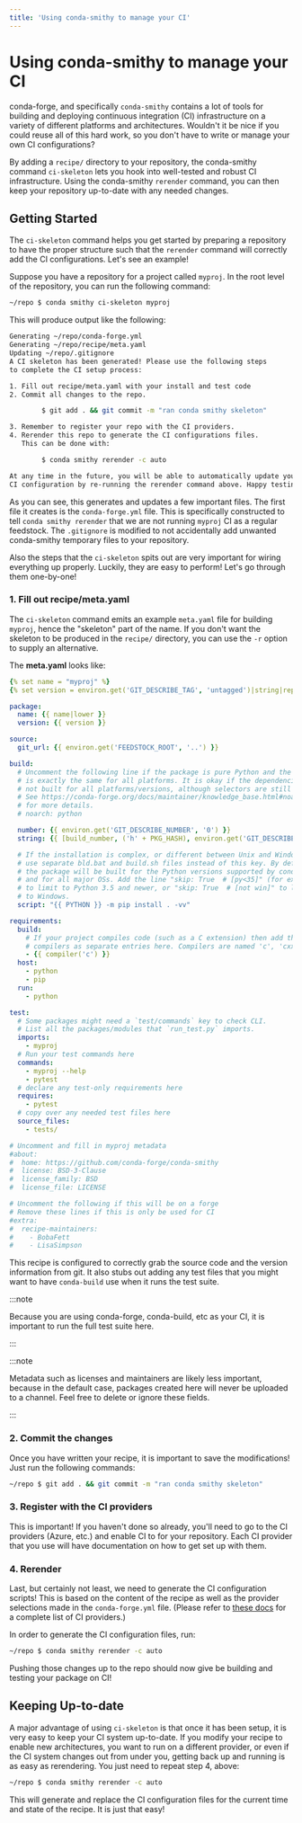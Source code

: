 ```yaml
---
title: 'Using conda-smithy to manage your CI'
---
```


<a id="using-conda-smithy-to-manage-your-ci"></a>

# Using conda-smithy to manage your CI

conda-forge, and specifically `conda-smithy` contains a lot of
tools for building and deploying continuous integration (CI)
infrastructure on a variety of different platforms and architectures.
Wouldn't it be nice if you could reuse all of this hard work, so
you don't have to write or manage your own CI configurations?

By adding a `recipe/` directory to your repository, the conda-smithy
command `ci-skeleton` lets you hook into well-tested and robust
CI infrastructure. Using the conda-smithy `rerender` command, you
can then keep your repository up-to-date with any needed changes.

<a id="getting-started"></a>

## Getting Started

The `ci-skeleton` command helps you get started by preparing a repository
to have the proper structure such that the `rerender` command will correctly
add the CI configurations. Let's see an example!

Suppose you have a repository for a project called `myproj`. In the
root level of the repository, you can run the following command:

```bash
~/repo $ conda smithy ci-skeleton myproj
```

This will produce output like the following:

```bash
Generating ~/repo/conda-forge.yml
Generating ~/repo/recipe/meta.yaml
Updating ~/repo/.gitignore
A CI skeleton has been generated! Please use the following steps
to complete the CI setup process:

1. Fill out recipe/meta.yaml with your install and test code
2. Commit all changes to the repo.

        $ git add . && git commit -m "ran conda smithy skeleton"

3. Remember to register your repo with the CI providers.
4. Rerender this repo to generate the CI configurations files.
   This can be done with:

        $ conda smithy rerender -c auto

At any time in the future, you will be able to automatically update your
CI configuration by re-running the rerender command above. Happy testing!
```

As you can see, this generates and updates a few important files.
The first file it creates is the `conda-forge.yml` file. This is
specifically constructed to tell `conda smithy rerender` that we are
not running `myproj` CI as a regular feedstock. The `.gitignore` is
modified to not accidentally add unwanted conda-smithy temporary files
to your repository.

Also the steps that the `ci-skeleton` spits out are very important
for wiring everything up properly. Luckily, they are easy to perform!
Let's go through them one-by-one!

<a id="fill-out-recipe-meta-yaml"></a>

### 1. Fill out recipe/meta.yaml

The `ci-skeleton` command emits an example `meta.yaml` file for
building `myproj`, hence the "skeleton" part of the name. If you
don't want the skeleton to be produced in the `recipe/` directory,
you can use the `-r` option to supply an alternative.

The **meta.yaml** looks like:

```yaml
{% set name = "myproj" %}
{% set version = environ.get('GIT_DESCRIBE_TAG', 'untagged')|string|replace('-','_') %}

package:
  name: {{ name|lower }}
  version: {{ version }}

source:
  git_url: {{ environ.get('FEEDSTOCK_ROOT', '..') }}

build:
  # Uncomment the following line if the package is pure Python and the recipe
  # is exactly the same for all platforms. It is okay if the dependencies are
  # not built for all platforms/versions, although selectors are still not allowed.
  # See https://conda-forge.org/docs/maintainer/knowledge_base.html#noarch-python
  # for more details.
  # noarch: python

  number: {{ environ.get('GIT_DESCRIBE_NUMBER', '0') }}
  string: {{ [build_number, ('h' + PKG_HASH), environ.get('GIT_DESCRIBE_HASH', '')]|join('_') }}

  # If the installation is complex, or different between Unix and Windows,
  # use separate bld.bat and build.sh files instead of this key. By default,
  # the package will be built for the Python versions supported by conda-forge
  # and for all major OSs. Add the line "skip: True  # [py<35]" (for example)
  # to limit to Python 3.5 and newer, or "skip: True  # [not win]" to limit
  # to Windows.
  script: "{{ PYTHON }} -m pip install . -vv"

requirements:
  build:
    # If your project compiles code (such as a C extension) then add the required
    # compilers as separate entries here. Compilers are named 'c', 'cxx' and 'fortran'.
    - {{ compiler('c') }}
  host:
    - python
    - pip
  run:
    - python

test:
  # Some packages might need a `test/commands` key to check CLI.
  # List all the packages/modules that `run_test.py` imports.
  imports:
    - myproj
  # Run your test commands here
  commands:
    - myproj --help
    - pytest
  # declare any test-only requirements here
  requires:
    - pytest
  # copy over any needed test files here
  source_files:
    - tests/

# Uncomment and fill in myproj metadata
#about:
#  home: https://github.com/conda-forge/conda-smithy
#  license: BSD-3-Clause
#  license_family: BSD
#  license_file: LICENSE

# Uncomment the following if this will be on a forge
# Remove these lines if this is only be used for CI
#extra:
#  recipe-maintainers:
#    - BobaFett
#    - LisaSimpson
```

This recipe is configured to correctly grab the source code and the version
information from git. It also stubs out adding any test files that you might
want to have `conda-build` use when it runs the test suite.

:::note

Because you are using conda-forge, conda-build, etc as your CI, it is
important to run the full test suite here.

:::

:::note

Metadata such as licenses and maintainers are likely less important,
because in the default case, packages created here will never be uploaded
to a channel. Feel free to delete or ignore these fields.

:::

<a id="commit-the-changes"></a>

### 2. Commit the changes

Once you have written your recipe, it is important to save the modifications!
Just run the following commands:

```bash
~/repo $ git add . && git commit -m "ran conda smithy skeleton"
```

<a id="register-with-the-ci-providers"></a>

### 3. Register with the CI providers

This is important! If you haven't done so already, you'll need to go
to the CI providers (Azure, etc.) and enable CI
to for your repository. Each CI provider that you use will have
documentation on how to get set up with them.

<a id="rerender"></a>

### 4. Rerender

Last, but certainly not least, we need to generate the CI configuration
scripts! This is based on the content of the recipe as well as the
provider selections made in the `conda-forge.yml` file. (Please
refer to [these docs](../maintainer/conda_forge_yml.mdx#provider) for a complete list of CI providers.)

In order to generate the CI configuration files, run:

```bash
~/repo $ conda smithy rerender -c auto
```

Pushing those changes up to the repo should now give be building and testing
your package on CI!

<a id="keeping-up-to-date"></a>

## Keeping Up-to-date

A major advantage of using `ci-skeleton` is that once it has been
setup, it is very easy to keep your CI system up-to-date. If you
modify your recipe to enable new architectures, you want to
run on a different provider, or even if the CI system changes out from under you,
getting back up and running is as easy as rerendering.
You just need to repeat step 4, above:

```bash
~/repo $ conda smithy rerender -c auto
```

This will generate and replace the CI configuration files for the
current time and state of the recipe. It is just that easy!
